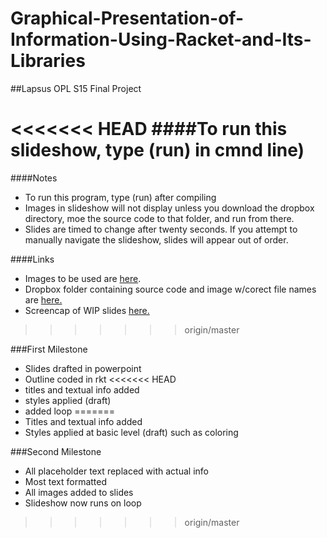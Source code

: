 # Graphical-Presentation-of-Information-Using-Racket-and-Its-Libraries
##Lapsus OPL S15 Final Project

<<<<<<< HEAD
####To run this slideshow, type (run) in cmnd line)
=======
####Notes
* To run this program, type (run) after compiling
* Images in slideshow will not display unless you download the dropbox directory, moe the source code to that folder, and run from there.
* Slides are timed to change after twenty seconds. If you attempt to manually navigate the slideshow, slides will appear out of order.

####Links
* Images to be used are [here](http://imgur.com/a/L5IZ4).
* Dropbox folder containing source code and image w/corect file names are [here.](https://www.dropbox.com/sh/4crmc9upiluw3z9/AAB8IakIC-WQ0T3CouzHPMaHa?dl=0)
* Screencap of WIP slides [here.](http://imgur.com/a/CTYgP)

>>>>>>> origin/master

###First Milestone
* Slides drafted in powerpoint
* Outline coded in rkt
<<<<<<< HEAD
* titles and textual info added
* styles applied (draft)
* added loop
=======
* Titles and textual info added
* Styles applied at basic level (draft) such as coloring

###Second Milestone
* All placeholder text replaced with actual info
* Most text formatted
* All images added to slides
* Slideshow now runs on loop
>>>>>>> origin/master
